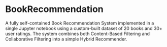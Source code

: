 # BookRecommendation
A fully self-contained Book Recommendation System implemented in a single Jupyter notebook using a custom-built dataset of 20 books and 30+ user ratings. The system combines both Content-Based Filtering and Collaborative Filtering into a simple Hybrid Recommender.
